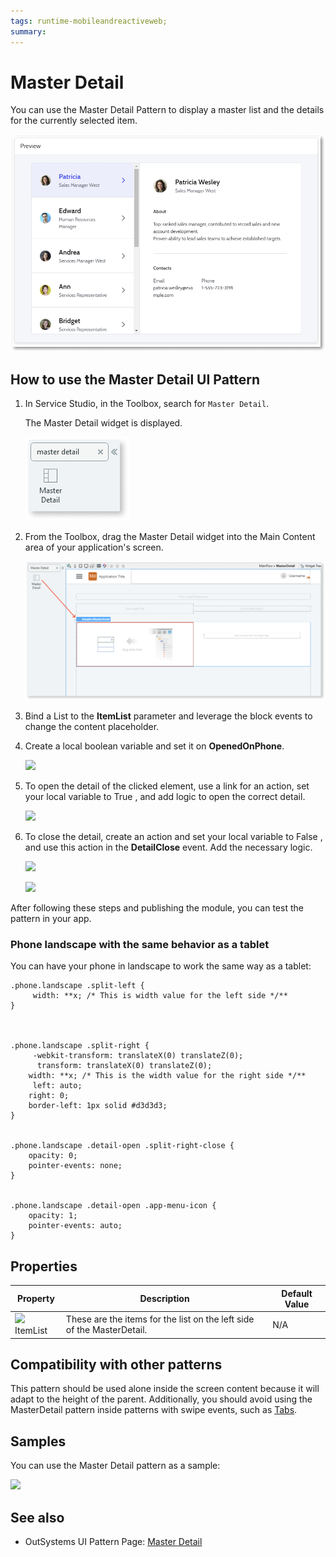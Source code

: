 ```yaml
---
tags: runtime-mobileandreactiveweb;  
summary: 
---
```


# Master Detail

You can use the Master Detail Pattern to display a master list and the details for the currently selected item.

![](images/masterdetail-preview.png)


## How to use the Master Detail UI Pattern


1. In Service Studio, in the Toolbox, search for `Master Detail`. 

    The Master Detail widget is displayed.
    
    ![](images/masterdetail-widget.png)

1. From the Toolbox, drag the Master Detail widget into the Main Content area of your application's screen.

     ![](images/masterdetail-image-1.png)

1. Bind a List to the **ItemList** parameter and leverage the block events to change the content placeholder.

1. Create a local boolean variable and set it on **OpenedOnPhone**.

    ![](images/MasterDetail_list_open.png)

1. To open the detail of the clicked element, use a link for an action, set your local variable to True , and add logic to open the correct detail.

    ![](images/MasterDetail_assignments.png)

1. To close the detail, create an action and set your local variable to False , and use this action in the **DetailClose** event. Add the necessary logic.

    ![](images/MasterDetail_close_detail.png)

    ![](images/MasterDetail_list_open_false.png)

After following these steps and publishing the module, you can test the pattern in your app. 

### Phone landscape with the same behavior as a tablet

You can have your phone in landscape to work the same way as a tablet:

    
    
    .phone.landscape .split-left {
         width: **x; /* This is width value for the left side */**
    }
    
    
    
    .phone.landscape .split-right {
         -webkit-transform: translateX(0) translateZ(0);
          transform: translateX(0) translateZ(0);
        width: **x; /* This is the width value for the right side */**
         left: auto;
        right: 0;
        border-left: 1px solid #d3d3d3;
    }
    
    
    .phone.landscape .detail-open .split-right-close {
        opacity: 0;
        pointer-events: none;
    }
    
    
    .phone.landscape .detail-open .app-menu-icon {
        opacity: 1;
        pointer-events: auto;
    }
    
    

## Properties

**Property** |  **Description** |  **Default Value**  
---|---|---  
![](images/input.png) ItemList  |  These are the items for the list on the left side of the MasterDetail.  |  N/A  
  
 
  
## Compatibility with other patterns

This pattern should be used alone inside the screen content because it will adapt to the height of the parent. Additionally, you should avoid using the MasterDetail pattern inside patterns with swipe events, such as [Tabs](<tabs.md>).

## Samples

You can use the Master Detail pattern as a sample:

![](images/MasterDetail-Sample-1.PNG)


## See also

* OutSystems UI Pattern Page: [Master Detail](https://outsystemsui.outsystems.com/OutSystemsUIWebsite/PatternDetail?PatternId=51)